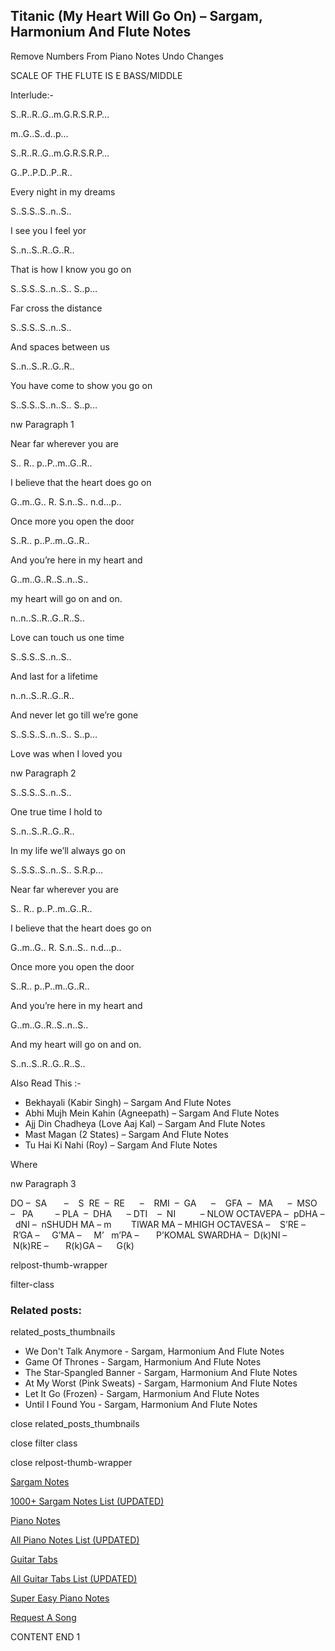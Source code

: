 
## Titanic (My Heart Will Go On) – Sargam, Harmonium And Flute Notes

Remove Numbers From Piano Notes
Undo Changes

SCALE OF THE FLUTE IS E BASS/MIDDLE

Interlude:-

S..R..R..G..m.G.R.S.R.P…

m..G..S..d..p…

S..R..R..G..m.G.R.S.R.P…

G..P..P.D..P..R..

Every night in my dreams

S..S.S..S..n..S..

I see you I feel yor

S..n..S..R..G..R..

That is how I know you go on

S..S.S..S..n..S.. S..p…

Far cross the distance

S..S.S..S..n..S..

And spaces between us

S..n..S..R..G..R..

You have come to show you go on

S..S.S..S..n..S.. S..p…

nw Paragraph 1

Near far wherever you are

S.. R.. p..P..m..G..R..

I believe that the heart does go on

G..m..G.. R. S.n..S.. n.d…p..

Once more you open the door

S..R.. p..P..m..G..R..

And you’re here in my heart and

G..m..G..R..S..n..S..

my heart will go on and on.

n..n..S..R..G..R..S..

Love can touch us one time

S..S.S..S..n..S..

And last for a lifetime

n..n..S..R..G..R..

And never let go till we’re gone

S..S.S..S..n..S.. S..p…

Love was when I loved you

nw Paragraph 2

S..S.S..S..n..S..

One true time I hold to

S..n..S..R..G..R..

In my life we’ll always go on

S..S.S..S..n..S.. S.R.p…

Near far wherever you are

S.. R.. p..P..m..G..R..

I believe that the heart does go on

G..m..G.. R. S.n..S.. n.d…p..

Once more you open the door

S..R.. p..P..m..G..R..

And you’re here in my heart and

G..m..G..R..S..n..S..

And my heart will go on and on.

S..n..S..R..G..R..S..



Also Read This :-



* Bekhayali (Kabir Singh) – Sargam And Flute Notes
* Abhi Mujh Mein Kahin (Agneepath) – Sargam And Flute Notes
* Ajj Din Chadheya (Love Aaj Kal) – Sargam And Flute Notes
* Mast Magan (2 States) – Sargam And Flute Notes
* Tu Hai Ki Nahi (Roy) – Sargam And Flute Notes

Where

nw Paragraph 3



DO –  SA       –    S  RE  –  RE      –    RMI  –  GA      –    GFA  –   MA      –  MSO  –   PA         – PLA  –  DHA      – DTI    –  NI          – NLOW OCTAVEPA –  pDHA –  dNI –  nSHUDH MA – m        TIWAR MA – MHIGH OCTAVESA –    S’RE –     R’GA –     G’MA –     M’   m’PA –       P’KOMAL SWARDHA –  D(k)NI –       N(k)RE –       R(k)GA –      G(k)



relpost-thumb-wrapper

filter-class

### Related posts:

related_posts_thumbnails

* We Don't Talk Anymore - Sargam, Harmonium And Flute Notes
* Game Of Thrones - Sargam, Harmonium And Flute Notes
* The Star-Spangled Banner - Sargam, Harmonium And Flute Notes
* At My Worst (Pink Sweats) - Sargam, Harmonium And Flute Notes
* Let It Go (Frozen) - Sargam, Harmonium And Flute Notes
* Until I Found You - Sargam, Harmonium And Flute Notes

close related_posts_thumbnails

close filter class

close relpost-thumb-wrapper

[Sargam Notes](https://www.notationsworld.com/sargam-notes.html)

[1000+ Sargam Notes List (UPDATED)](https://www.notationsworld.com/all-songs-list-sargam-notes.html)

[Piano Notes](https://www.notationsworld.com/piano-notes.html)

[All Piano Notes List (UPDATED)](https://www.notationsworld.com/all-songs-list-piano-notes.html)

[Guitar Tabs](https://www.notationsworld.com/guitar-tabs.html)

[All Guitar Tabs List (UPDATED)](https://www.notationsworld.com/all-songs-list-guitar-tabs.html)

[Super Easy Piano Notes](https://studywall.in/)

[Request A Song](https://www.notationsworld.com/request-a-song.html)

CONTENT END 1

